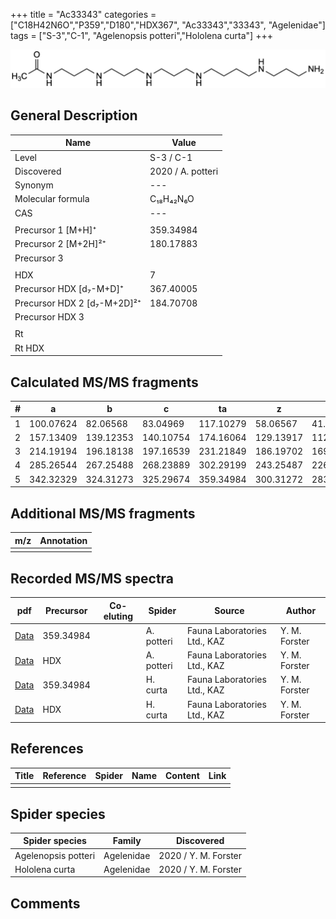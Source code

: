 +++
title = "Ac33343"
categories = ["C18H42N6O","P359","D180","HDX367",
"Ac33343","33343",
"Agelenidae"]
tags = ["S-3","C-1",
"Agelenopsis potteri","Hololena curta"]
+++

![](/img/Ac33343.png)

## General Description

| Name                       | Value              |
|----------------------------|--------------------|
| Level                      | S-3 / C-1          |
| Discovered                 | 2020 / A. potteri  |
| Synonym                    | ---                |
| Molecular formula          | C₁₈H₄₂N₆O                   |
| CAS                        | ---                |
|                            |                    |
| Precursor 1 [M+H]⁺         | 359.34984                   |
| Precursor 2 [M+2H]²⁺       | 180.17883                   |
| Precursor 3                |                    |
|                            |                    |
| HDX                        | 7                   |
| Precursor HDX   [d₇-M+D]⁺   | 367.40005                   |
| Precursor HDX 2 [d₇-M+2D]²⁺ | 184.70708                   |
| Precursor HDX 3            |                    |
|                            |                    |
| Rt                         |                    |
| Rt HDX                     |                    |

## Calculated MS/MS fragments

| # | a         | b         | c         | ta        | z         | y         | tz        |
|---|-----------|-----------|-----------|-----------|-----------|-----------|-----------|
| 1 | 100.07624 | 82.06568 | 83.04969 | 117.10279 | 58.06567 | 41.03912 | 75.09222 |
| 2 | 157.13409 | 139.12353 | 140.10754 | 174.16064 | 129.13917 | 112.11262 | 146.16572 |
| 3 | 214.19194 | 196.18138 | 197.16539 | 231.21849 | 186.19702 | 169.17047 | 203.22357 |
| 4 | 285.26544 | 267.25488 | 268.23889 | 302.29199 | 243.25487 | 226.22832 | 260.28142 |
| 5 | 342.32329 | 324.31273 | 325.29674 | 359.34984 | 300.31272 | 283.28617 | 317.33927 |

## Additional MS/MS fragments

| m/z | Annotation |
|-----|------------|
|     |            |

## Recorded MS/MS spectra

| pdf                                             | Precursor | Co-eluting | Spider      | Source                       | Author        |
|-------------------------------------------------|-----------|------------|-------------|------------------------------|---------------|
| [Data](/pdf/A-potteri/358_Ac33343_Ap.pdf) | 359.34984 |           | A. potteri | Fauna Laboratories Ltd., KAZ | Y. M. Forster |
| [Data](/pdf/A-potteri/358_Ac33343_Ap_HDX.pdf) | HDX |           | A. potteri | Fauna Laboratories Ltd., KAZ | Y. M. Forster |
| [Data](/pdf/H-curta/358_Ac33343_Hc.pdf) | 359.34984 |           | H. curta | Fauna Laboratories Ltd., KAZ | Y. M. Forster |
| [Data](/pdf/H-curta/358_Ac33343_Hc_HDX.pdf) | HDX |           | H. curta | Fauna Laboratories Ltd., KAZ | Y. M. Forster |

## References

| Title | Reference | Spider | Name | Content | Link |
|-------|-----------|--------|------|---------|------|
|       |           |        |      |         |      |

## Spider species

| Spider species     | Family     | Discovered           |
|--------------------|------------|----------------------|
| Agelenopsis potteri | Agelenidae | 2020 / Y. M. Forster |
| Hololena curta | Agelenidae | 2020 / Y. M. Forster |


## Comments